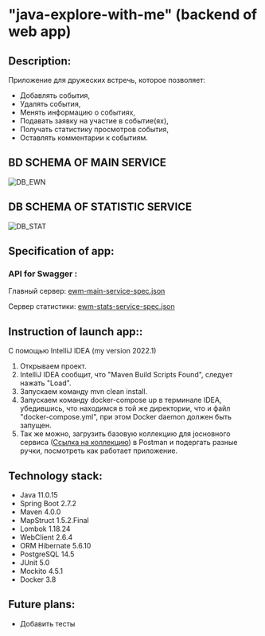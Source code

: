 # "java-explore-with-me" (backend of web app)

## Description:

Приложение для дружеских встречь, которое позволяет:
- Добавлять события, 
- Удалять события, 
- Менять информацию о событиях, 
- Подавать заявку на участие в событие(ях), 
- Получать статистику просмотров события, 
- Оставлять комментарии к событиям.

## BD SCHEMA OF MAIN SERVICE

![DB_EWN](https://github.com/AlexKlinkov/java-explore-with-me/blob/main/SCHEMA_BD_OF_EWN_SERVICE.jpg)

## DB SCHEMA OF STATISTIC SERVICE

![DB_STAT](https://github.com/AlexKlinkov/java-explore-with-me/blob/main/SCHEMA_BD_OF_STAT_SERVICE.jpg)

## Specification of app:
### API for Swagger :

Главный сервер: [ewm-main-service-spec.json](https://github.com/AlexKlinkov/explore-with-me/blob/main/ewm-main-service-spec.json)

Сервер статистики: [ewm-stats-service-spec.json](https://github.com/AlexKlinkov/explore-with-me/blob/main/ewm-stats-service-spec.json)

## Instruction of launch app::

С помощью IntelliJ IDEA (my version 2022.1)

1. Открываем проект.
2. IntelliJ IDEA сообщит, что "Maven Build Scripts Found", следует нажать "Load".
3. Запускаем команду mvn clean install.
4. Запускаем команду docker-compose up в терминале IDEA, убедившись, что находимся в той же директории, что и файл "docker-compose.yml", при этом Docker daemon должен быть запущен.
5. Так же можно, загрузить базовую коллекцию для jосновного сервиса ([Ссылка на коллекцию](https://github.com/AlexKlinkov/java-explore-with-me/blob/main/ewm-main-service.json)) в Postman и подергать разные ручки, посмотреть как работает приложение.

## Technology stack:

- Java 11.0.15
- Spring Boot 2.7.2
- Maven 4.0.0
- MapStruct 1.5.2.Final
- Lombok 1.18.24
- WebClient 2.6.4
- ORM Hibernate 5.6.10
- PostgreSQL 14.5
- JUnit 5.0
- Mockito 4.5.1
- Docker 3.8

## Future plans:

- Добавить тесты
